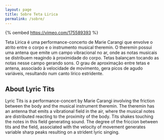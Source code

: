 ```yaml
---
layout: page
title: Sobre Teta Lirica
permalink: /sobre/
---
```


{% oembed https://vimeo.com/175589393 %}

Teta Lirica é uma performance-concerto de Marie Carangi que envolve o atrito
entre o corpo e o instrumento musical theremin. O theremin possui uma antena
que emite um campo vibracional no ar, onde as notas musicais se distribuem
reagindo à proximidade do corpo. Tetas balançam tocando as notas nesse campo
gerando sons.  O grau de aproximação entre tetas e antena, associado à
velocidade de movimento, gera picos de agudo variáveis, resultando num canto
lírico estridente.


About Lyric Tits
----------------

Lyric Tits is a performance-concert by Marie Carangi involving the friction
between the body and the musical instrument theremin. The theremin has an
antenna that emits a vibrational field in the air, where the musical notes are
distributed reacting to the proximity of the body. Tits shakes touching the
notes in this field generating sound. The degree of the friccion between tits
and the field, associated with the velocity of movement generates variable
sharp peaks resulting on a strident lyric singing.

